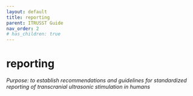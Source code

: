 ```yaml
---
layout: default
title: reporting
parent: ITRUSST Guide
nav_order: 2
# has_children: true
---
```

# reporting

*Purpose: to establish recommendations and guidelines for standardized reporting of transcranial ultrasonic stimulation in humans*
